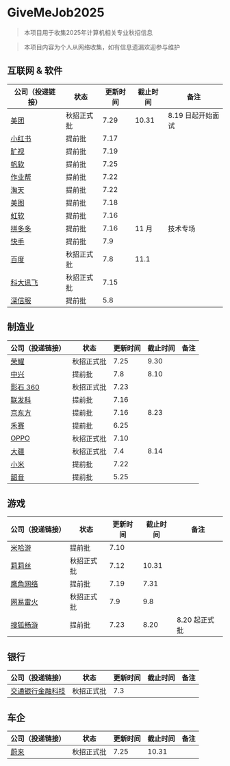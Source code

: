 # GiveMeJob2025

> 本项目用于收集2025年计算机相关专业秋招信息

> 本项目内容为个人从网络收集，如有信息遗漏欢迎参与维护

## 互联网 & 软件

| 公司（投递链接）                                                                                                | 状态       | 更新时间 | 截止时间 | 备注              |
| --------------------------------------------------------------------------------------------------------------- | ---------- | -------- | -------- | ----------------- |
| [美团](https://zhaopin.meituan.com/web/home)                                                                       | 秋招正式批 | 7.29     | 10.31    | 8.19 日起开始面试 |
| [小红书](https://job.xiaohongshu.com/campus/redstar)                                                               | 提前批     | 7.17     |          |                   |
| [旷视](https://app.mokahr.com/campus_apply/megviihr/38642#/)                                                       | 提前批     | 7.19     |          |                   |
| [帆软](https://join.fanruan.com/)                                                                                  | 提前批     | 7.25     |          |                   |
| [作业帮](https://app.mokahr.com/campus-recruitment/zuoyebang/39595?sourceToken=4c8b67982f289510ebc037901737889f#/) | 提前批     | 7.22     |          |                   |
| [淘天](https://talent.taotian.com/campus/position-list?campusType=star)                                            | 提前批     | 7.22     |          |                   |
| [美图](https://campus.meitu.com/campus-recruitment/meitu/54138/#/)                                                 | 提前批     | 7.18     |          |                   |
| [虹软](https://www.arcsoft.com.cn/job/JobList.html)                                                                | 提前批     | 7.16     |          |                   |
| [拼多多](https://careers.pinduoduo.com/campus/grad/technical-session)                                              | 提前批     | 7.16     | 11 月    | 技术专场          |
| [快手](https://campus.kuaishou.cn/recruit/campus/e/#/campus/jobs?pageNum=1&positionLabel=kstar)                    | 提前批     | 7.9      |          |                   |
| [百度](https://talent.baidu.com/jobs/campus)                                                                       | 秋招正式批 | 7.8      | 11.1     |                   |
| [科大讯飞](https://campus.iflytek.com/)                                                                            | 秋招正式批 | 7.15     |          |                   |
| [深信服](https://hr.sangfor.com/campucompon/schoolRecruitment)                                                     | 提前批     | 5.8      |          |                   |

## 制造业

| 公司（投递链接）                                                                                                              | 状态       | 更新时间 | 截止时间 | 备注 |
| ----------------------------------------------------------------------------------------------------------------------------- | ---------- | -------- | -------- | ---- |
| [荣耀](https://www.honor.com/cn/career/)                                                                                         | 秋招正式批 | 7.25     | 9.30     |      |
| [中兴](https://job.zte.com.cn/cn/campus-recruitment/Recruitment_positions/freshstudent.html)                                     | 提前批     | 7.8      | 8.10     |      |
| [影石 360](https://www.insta360.com/cn/jobs)                                                                                     | 秋招正式批 | 7.23     |          |      |
| [联发科](https://mediatek.zhiye.com/campus)                                                                                      | 提前批     | 7.16     |          |      |
| [京东方](https://campus.boe.com/)                                                                                                | 提前批     | 7.16     | 8.23     |      |
| [禾赛](https://www.hesaitech.com/cn/join)                                                                                        | 提前批     | 6.25     |          |      |
| [OPPO](https://careers.oppo.com/university/oppo/campus/)                                                                         | 秋招正式批 | 7.10     |          |      |
| [大疆](https://we.dji.com/zh-CN/campus/recruitment?from=sec_nav)                                                                 | 秋招正式批 | 7.4      | 8.14     |      |
| [小米](https://hr.xiaomi.com/campus)                                                                                             | 提前批     | 7.22     |          |      |
| [韶音](https://app.mokahr.com/campus_apply/aftershokzhr/36940?recommendCode=DSsCyWG6#/page/%E6%A0%A1%E5%9B%AD%E6%8B%9B%E8%81%98) | 提前批     | 5.25     |          |      |

## 游戏

| 公司（投递链接）                                                                                                                                       | 状态       | 更新时间 | 截止时间 | 备注          |
| ------------------------------------------------------------------------------------------------------------------------------------------------------ | ---------- | -------- | -------- | ------------- |
| [米哈游](https://jobs.mihoyo.com/#/campus)                                                                                                                | 提前批     | 7.10     |          |               |
| [莉莉丝](https://lilithgames.jobs.feishu.cn/campus/?keywords=&category=&location=&project=&type=&job_hot_flag=&current=1&limit=10&functionCategory=&tag=) | 秋招正式批 | 7.12     | 10.31    |               |
| [鹰角网络](https://jobs.hypergryph.com/campus_apply/hypergryph/26326#/)                                                                                   | 提前批     | 7.19     | 7.31     |               |
| [网易雷火](https://leihuo.163.com/campus/#/)                                                                                                              | 秋招正式批 | 7.9      | 9.8      |               |
| [搜狐畅游](https://app.mokahr.com/campus-recruitment/cyou-inc/42233#/)                                                                                    | 提前批     | 7.23     | 8.20     | 8.20 起正式批 |

## 银行

| 公司（投递链接）                                              | 状态       | 更新时间 | 截止时间 | 备注 |
| ------------------------------------------------------------- | ---------- | -------- | -------- | ---- |
| [交通银行金融科技](https://www.bocomfintech.com.cn/p1/zxns.html) | 秋招正式批 | 7.3      |          |      |

## 车企

| 公司（投递链接）               | 状态       | 更新时间 | 截止时间 | 备注 |
| ------------------------------ | ---------- | -------- | -------- | ---- |
| [蔚来](https://campus.nio.com/#/) | 秋招正式批 | 7.25     | 10.31    |      |
